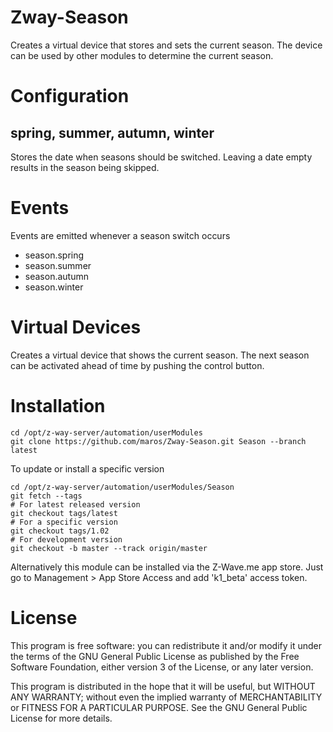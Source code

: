 # Zway-Season

Creates a virtual device that stores and sets the current season. The device
can be used by other modules to determine the current season.

# Configuration

## spring, summer, autumn, winter

Stores the date when seasons should be switched. Leaving a date empty results
in the season being skipped.

# Events

Events are emitted whenever a season switch occurs

* season.spring
* season.summer
* season.autumn
* season.winter

# Virtual Devices

Creates a virtual device that shows the current season. The next season
can be activated ahead of time by pushing the control button.

# Installation

```shell
cd /opt/z-way-server/automation/userModules
git clone https://github.com/maros/Zway-Season.git Season --branch latest
```

To update or install a specific version
```shell
cd /opt/z-way-server/automation/userModules/Season
git fetch --tags
# For latest released version
git checkout tags/latest
# For a specific version
git checkout tags/1.02
# For development version
git checkout -b master --track origin/master
```

Alternatively this module can be installed via the Z-Wave.me app store. Just
go to Management > App Store Access and add 'k1_beta' access token. 

# License

This program is free software: you can redistribute it and/or modify
it under the terms of the GNU General Public License as published by
the Free Software Foundation, either version 3 of the License, or any 
later version.

This program is distributed in the hope that it will be useful,
but WITHOUT ANY WARRANTY; without even the implied warranty of
MERCHANTABILITY or FITNESS FOR A PARTICULAR PURPOSE. See the
GNU General Public License for more details.
